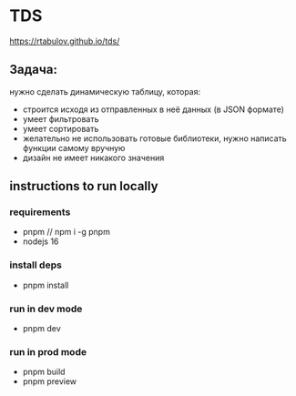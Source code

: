# TDS

https://rtabulov.github.io/tds/

## Задача:

нужно сделать динамическую таблицу, которая:

- строится исходя из отправленных в неё данных (в JSON формате)
- умеет фильтровать
- умеет сортировать
- желательно не использовать готовые библиотеки, нужно написать функции самому вручную
- дизайн не имеет никакого значения

## instructions to run locally

### requirements

- pnpm // npm i -g pnpm
- nodejs 16

### install deps

- pnpm install

### run in dev mode

- pnpm dev

### run in prod mode

- pnpm build
- pnpm preview
